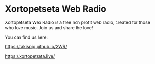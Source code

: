 # Xortopetseta Web Radio

Xortopetseta Web Radio is a free non profit web radio, created for those who love music. Join us and share the love!

You can find us here:

https://takispig.github.io/XWR/

https://xortopetseta.live/
